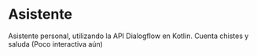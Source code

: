 # Asistente

Asistente personal, utilizando la API Dialogflow en Kotlin.
Cuenta chistes y saluda
(Poco interactiva aún)
